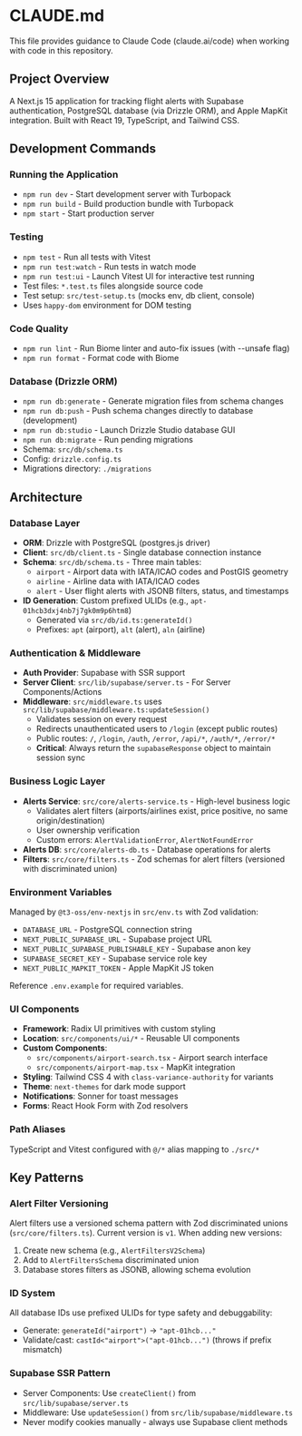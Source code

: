 # CLAUDE.md

This file provides guidance to Claude Code (claude.ai/code) when working with code in this repository.

## Project Overview

A Next.js 15 application for tracking flight alerts with Supabase authentication, PostgreSQL database (via Drizzle ORM), and Apple MapKit integration. Built with React 19, TypeScript, and Tailwind CSS.

## Development Commands

### Running the Application
- `npm run dev` - Start development server with Turbopack
- `npm run build` - Build production bundle with Turbopack
- `npm start` - Start production server

### Testing
- `npm test` - Run all tests with Vitest
- `npm run test:watch` - Run tests in watch mode
- `npm run test:ui` - Launch Vitest UI for interactive test running
- Test files: `*.test.ts` files alongside source code
- Test setup: `src/test-setup.ts` (mocks env, db client, console)
- Uses `happy-dom` environment for DOM testing

### Code Quality
- `npm run lint` - Run Biome linter and auto-fix issues (with --unsafe flag)
- `npm run format` - Format code with Biome

### Database (Drizzle ORM)
- `npm run db:generate` - Generate migration files from schema changes
- `npm run db:push` - Push schema changes directly to database (development)
- `npm run db:studio` - Launch Drizzle Studio database GUI
- `npm run db:migrate` - Run pending migrations
- Schema: `src/db/schema.ts`
- Config: `drizzle.config.ts`
- Migrations directory: `./migrations`

## Architecture

### Database Layer
- **ORM**: Drizzle with PostgreSQL (postgres.js driver)
- **Client**: `src/db/client.ts` - Single database connection instance
- **Schema**: `src/db/schema.ts` - Three main tables:
  - `airport` - Airport data with IATA/ICAO codes and PostGIS geometry
  - `airline` - Airline data with IATA/ICAO codes
  - `alert` - User flight alerts with JSONB filters, status, and timestamps
- **ID Generation**: Custom prefixed ULIDs (e.g., `apt-01hcb3dxj4nb7j7gk0m9p6htm8`)
  - Generated via `src/db/id.ts:generateId()`
  - Prefixes: `apt` (airport), `alt` (alert), `aln` (airline)

### Authentication & Middleware
- **Auth Provider**: Supabase with SSR support
- **Server Client**: `src/lib/supabase/server.ts` - For Server Components/Actions
- **Middleware**: `src/middleware.ts` uses `src/lib/supabase/middleware.ts:updateSession()`
  - Validates session on every request
  - Redirects unauthenticated users to `/login` (except public routes)
  - Public routes: `/`, `/login`, `/auth`, `/error`, `/api/*`, `/auth/*`, `/error/*`
  - **Critical**: Always return the `supabaseResponse` object to maintain session sync

### Business Logic Layer
- **Alerts Service**: `src/core/alerts-service.ts` - High-level business logic
  - Validates alert filters (airports/airlines exist, price positive, no same origin/destination)
  - User ownership verification
  - Custom errors: `AlertValidationError`, `AlertNotFoundError`
- **Alerts DB**: `src/core/alerts-db.ts` - Database operations for alerts
- **Filters**: `src/core/filters.ts` - Zod schemas for alert filters (versioned with discriminated union)

### Environment Variables
Managed by `@t3-oss/env-nextjs` in `src/env.ts` with Zod validation:
- `DATABASE_URL` - PostgreSQL connection string
- `NEXT_PUBLIC_SUPABASE_URL` - Supabase project URL
- `NEXT_PUBLIC_SUPABASE_PUBLISHABLE_KEY` - Supabase anon key
- `SUPABASE_SECRET_KEY` - Supabase service role key
- `NEXT_PUBLIC_MAPKIT_TOKEN` - Apple MapKit JS token

Reference `.env.example` for required variables.

### UI Components
- **Framework**: Radix UI primitives with custom styling
- **Location**: `src/components/ui/*` - Reusable UI components
- **Custom Components**:
  - `src/components/airport-search.tsx` - Airport search interface
  - `src/components/airport-map.tsx` - MapKit integration
- **Styling**: Tailwind CSS 4 with `class-variance-authority` for variants
- **Theme**: `next-themes` for dark mode support
- **Notifications**: Sonner for toast messages
- **Forms**: React Hook Form with Zod resolvers

### Path Aliases
TypeScript and Vitest configured with `@/*` alias mapping to `./src/*`

## Key Patterns

### Alert Filter Versioning
Alert filters use a versioned schema pattern with Zod discriminated unions (`src/core/filters.ts`). Current version is `v1`. When adding new versions:
1. Create new schema (e.g., `AlertFiltersV2Schema`)
2. Add to `AlertFiltersSchema` discriminated union
3. Database stores filters as JSONB, allowing schema evolution

### ID System
All database IDs use prefixed ULIDs for type safety and debuggability:
- Generate: `generateId("airport")` → `"apt-01hcb..."`
- Validate/cast: `castId<"airport">("apt-01hcb...")` (throws if prefix mismatch)

### Supabase SSR Pattern
- Server Components: Use `createClient()` from `src/lib/supabase/server.ts`
- Middleware: Use `updateSession()` from `src/lib/supabase/middleware.ts`
- Never modify cookies manually - always use Supabase client methods
